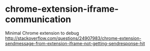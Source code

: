 chrome-extension-iframe-communication
=====================================

Minimal Chrome extension to debug http://stackoverflow.com/questions/24907983/chrome-extension-sendmessage-from-extension-iframe-not-getting-sendresponse-hit
